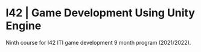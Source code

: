 # I42 | Game Development Using Unity Engine
 Ninth course for I42 ITI game development 9 month program (2021/2022).
